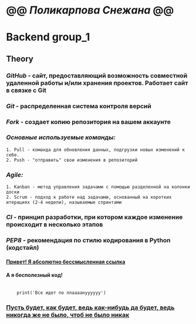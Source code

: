 # @@ *Поликарпова Снежана* @@ 

# **Backend group_1**

## Theory

### *GitHub* - сайт, предоставляющий возможность совместной удаленной работы и/или хранения проектов. Работает сайт в связке с Git
### *Git* - распределенная система контроля версий

### *Fork* - создает копию репозитория на вашем аккаунте

### *Основные используемые команды:*
    1. Pull - команда для обновления данных, подгрузки новых изменений к себе.
    2. Push - "отправить" свои изменения в репозиторий

### *Agile:*
    1. Kanban - метод управления задачами с помощью разделенной на колонки доски
    2. Scrum - подход к работе над задачами, основанный на коротких итерациях (2-4 недели), называемые спринтами

### *СI* - принцип разработки, при котором каждое изменение происходит в несколько этапов

### *PEP8* - рекомендация по стилю кодирования в Python (кодстайл)

#### [Привет! Я абсолютно бессмысленная ссылка](https://www.youtube.com/watch?v=0Ji4kJ3-0E4)

#### А я бесполезный код!

```
    
    print('Все идет по плаааануууууу')

```

### [Пусть будет, как будет, ведь как-нибудь да будет, ведь никогда же не было, чтоб не было никак](pyp.jpg)